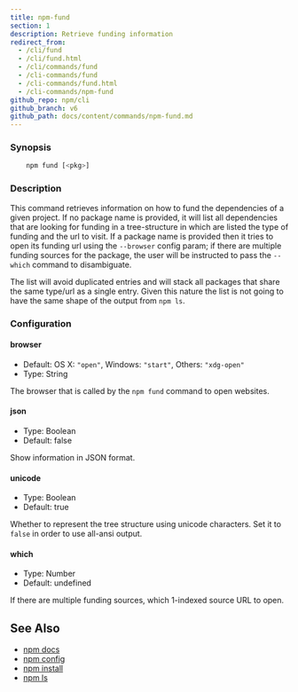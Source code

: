 ```yaml
---
title: npm-fund
section: 1
description: Retrieve funding information
redirect_from:
  - /cli/fund
  - /cli/fund.html
  - /cli/commands/fund
  - /cli-commands/fund
  - /cli-commands/fund.html
  - /cli-commands/npm-fund
github_repo: npm/cli
github_branch: v6
github_path: docs/content/commands/npm-fund.md
---
```


### Synopsis

```bash
    npm fund [<pkg>]
```

### Description

This command retrieves information on how to fund the dependencies of
a given project. If no package name is provided, it will list all
dependencies that are looking for funding in a tree-structure in which
are listed the type of funding and the url to visit. If a package name
is provided then it tries to open its funding url using the `--browser`
config param; if there are multiple funding sources for the package, the
user will be instructed to pass the `--which` command to disambiguate.

The list will avoid duplicated entries and will stack all packages
that share the same type/url as a single entry. Given this nature the
list is not going to have the same shape of the output from `npm ls`.

### Configuration

#### browser

* Default: OS X: `"open"`, Windows: `"start"`, Others: `"xdg-open"`
* Type: String

The browser that is called by the `npm fund` command to open websites.

#### json

* Type: Boolean
* Default: false

Show information in JSON format.

#### unicode

* Type: Boolean
* Default: true

Whether to represent the tree structure using unicode characters.
Set it to `false` in order to use all-ansi output.

#### which

* Type: Number
* Default: undefined

If there are multiple funding sources, which 1-indexed source URL to open.

## See Also

* [npm docs](/cli/v6/commands/npm-docs)
* [npm config](/cli/v6/commands/npm-config)
* [npm install](/cli/v6/commands/npm-install)
* [npm ls](/cli/v6/commands/npm-ls)

